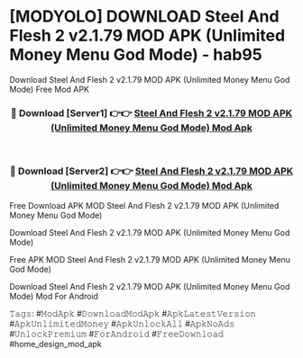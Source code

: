 # [MODYOLO] DOWNLOAD Steel And Flesh 2 v2.1.79 MOD APK (Unlimited Money Menu God Mode) - hab95
Download Steel And Flesh 2 v2.1.79 MOD APK (Unlimited Money Menu God Mode) Free Mod APK

<div align="center">
<h3>🔴 Download [Server1] 👉👉 <a href="https://apk-comot.site?title=Steel_And_Flesh_2_v2.1.79_MOD_APK_(Unlimited_Money_Menu_God_Mode)">Steel And Flesh 2 v2.1.79 MOD APK (Unlimited Money Menu God Mode) Mod Apk</a></h3><br>

<h3>🔴 Download [Server2] 👉👉 <a href="https://apk-comot.site?title=Steel_And_Flesh_2_v2.1.79_MOD_APK_(Unlimited_Money_Menu_God_Mode)">Steel And Flesh 2 v2.1.79 MOD APK (Unlimited Money Menu God Mode) Mod Apk</a></h3>
</div>


Free Download APK MOD Steel And Flesh 2 v2.1.79 MOD APK (Unlimited Money Menu God Mode)

Download Steel And Flesh 2 v2.1.79 MOD APK (Unlimited Money Menu God Mode) 

Free APK MOD Steel And Flesh 2 v2.1.79 MOD APK (Unlimited Money Menu God Mode) 

Download Steel And Flesh 2 v2.1.79 MOD APK (Unlimited Money Menu God Mode) Mod For Android

𝚃𝚊𝚐𝚜: #𝙼𝚘𝚍𝙰𝚙𝚔 #𝙳𝚘𝚠𝚗𝚕𝚘𝚊𝚍𝙼𝚘𝚍𝙰𝚙𝚔 #𝙰𝚙𝚔𝙻𝚊𝚝𝚎𝚜𝚝𝚅𝚎𝚛𝚜𝚒𝚘𝚗 #𝙰𝚙𝚔𝚄𝚗𝚕𝚒𝚖𝚒𝚝𝚎𝚍𝙼𝚘𝚗𝚎𝚢 #𝙰𝚙𝚔𝚄𝚗𝚕𝚘𝚌𝚔𝙰𝚕𝚕 #𝙰𝚙𝚔𝙽𝚘𝙰𝚍𝚜 #𝚄𝚗𝚕𝚘𝚌𝚔𝙿𝚛𝚎𝚖𝚒𝚞𝚖 #𝙵𝚘𝚛𝙰𝚗𝚍𝚛𝚘𝚒𝚍 #𝙵𝚛𝚎𝚎𝙳𝚘𝚠𝚗𝚕𝚘𝚊𝚍 #home_design_mod_apk